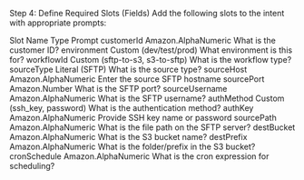 Step 4: Define Required Slots (Fields)
Add the following slots to the intent with appropriate prompts:

Slot Name	Type	Prompt
customerId	Amazon.AlphaNumeric	What is the customer ID?
environment	Custom (dev/test/prod)	What environment is this for?
workflowId	Custom (sftp-to-s3, s3-to-sftp)	What is the workflow type?
sourceType	Literal (SFTP)	What is the source type?
sourceHost	Amazon.AlphaNumeric	Enter the source SFTP hostname
sourcePort	Amazon.Number	What is the SFTP port?
sourceUsername	Amazon.AlphaNumeric	What is the SFTP username?
authMethod	Custom (ssh_key, password)	What is the authentication method?
authKey	Amazon.AlphaNumeric	Provide SSH key name or password
sourcePath	Amazon.AlphaNumeric	What is the file path on the SFTP server?
destBucket	Amazon.AlphaNumeric	What is the S3 bucket name?
destPrefix	Amazon.AlphaNumeric	What is the folder/prefix in the S3 bucket?
cronSchedule	Amazon.AlphaNumeric	What is the cron expression for scheduling?
